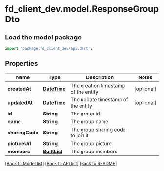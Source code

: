 # fd_client_dev.model.ResponseGroupDto

## Load the model package
```dart
import 'package:fd_client_dev/api.dart';
```

## Properties
Name | Type | Description | Notes
------------ | ------------- | ------------- | -------------
**createdAt** | [**DateTime**](DateTime.md) | The creation timestamp of the entity | [optional] 
**updatedAt** | [**DateTime**](DateTime.md) | The update timestamp of the entity | [optional] 
**id** | **String** | The group id | 
**name** | **String** | The group name | 
**sharingCode** | **String** | The group sharing code to join it | 
**pictureUrl** | **String** | The group picture | 
**members** | [**BuiltList<ResponseGroupMemberDto>**](ResponseGroupMemberDto.md) | The group members | 

[[Back to Model list]](../README.md#documentation-for-models) [[Back to API list]](../README.md#documentation-for-api-endpoints) [[Back to README]](../README.md)


